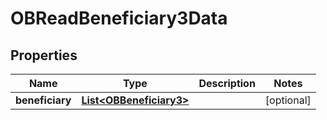 
# OBReadBeneficiary3Data

## Properties
Name | Type | Description | Notes
------------ | ------------- | ------------- | -------------
**beneficiary** | [**List&lt;OBBeneficiary3&gt;**](OBBeneficiary3.md) |  |  [optional]



